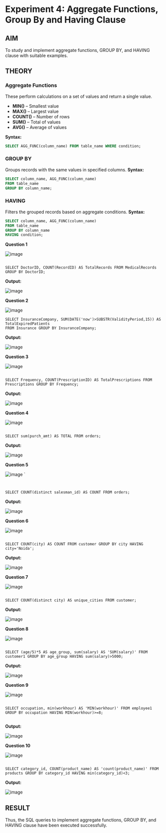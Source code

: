 # Experiment 4: Aggregate Functions, Group By and Having Clause

## AIM
To study and implement aggregate functions, GROUP BY, and HAVING clause with suitable examples.

## THEORY

### Aggregate Functions
These perform calculations on a set of values and return a single value.

- **MIN()** – Smallest value  
- **MAX()** – Largest value  
- **COUNT()** – Number of rows  
- **SUM()** – Total of values  
- **AVG()** – Average of values

**Syntax:**
```sql
SELECT AGG_FUNC(column_name) FROM table_name WHERE condition;
```
### GROUP BY
Groups records with the same values in specified columns.
**Syntax:**
```sql
SELECT column_name, AGG_FUNC(column_name)
FROM table_name
GROUP BY column_name;
```
### HAVING
Filters the grouped records based on aggregate conditions.
**Syntax:**
```sql
SELECT column_name, AGG_FUNC(column_name)
FROM table_name
GROUP BY column_name
HAVING condition;
```

**Question 1**

![image](https://github.com/user-attachments/assets/82b3c373-ca16-40de-9583-bc0dadc20865)


```

SELECT DoctorID, COUNT(RecordID) AS TotalRecords FROM MedicalRecords GROUP BY DoctorID;

```

**Output:**

![image](https://github.com/user-attachments/assets/ba70b2b6-613d-405e-8f33-84b85dc16a7d)


**Question 2**

![image](https://github.com/user-attachments/assets/32b83332-198f-45c0-aa49-690f113925b1)

```
SELECT InsuranceCompany, SUM(DATE('now')>SUBSTR(ValidityPeriod,15)) AS TotalExpiredPatients 
FROM Insurance GROUP BY InsuranceCompany;

```

**Output:**

![image](https://github.com/user-attachments/assets/b2d6b30d-8dca-473c-befe-b9a3764877bf)


**Question 3**

![image](https://github.com/user-attachments/assets/6e6ad517-dc17-42e5-88c6-eecc6995b406)


```

SELECT Frequency, COUNT(PrescriptionID) AS TotalPrescriptions FROM Prescriptions GROUP BY Frequency;

```

**Output:**

![image](https://github.com/user-attachments/assets/51aedc32-d3bf-4e4a-9ab3-8a13f3e4fec1)


**Question 4**

![image](https://github.com/user-attachments/assets/40a10f2b-4cec-447e-9324-e039829b0561)

```

SELECT sum(purch_amt) AS TOTAL FROM orders;

```

**Output:**

![image](https://github.com/user-attachments/assets/845be304-3f75-40f0-8948-19146e5066ef)


**Question 5**

![image](https://github.com/user-attachments/assets/e109f46d-d4a6-42f0-89db-afa6013e3adb)
`
```


SELECT COUNT(distinct salesman_id) AS COUNT FROM orders;

```

**Output:**

![image](https://github.com/user-attachments/assets/bf181f4a-c95b-4ec5-8239-eca9075f747e)


**Question 6**

![image](https://github.com/user-attachments/assets/833d7651-02d3-4502-a0eb-4b5c8230ae65)


```

SELECT COUNT(city) AS COUNT FROM customer GROUP BY city HAVING city='Noida'; 

```

**Output:**

![image](https://github.com/user-attachments/assets/9a939058-402c-48aa-8a66-8532dbcfbd3e)


**Question 7**

![image](https://github.com/user-attachments/assets/e21b44c1-15ae-4d31-ba0c-6544f9d9d071)

```

SELECT COUNT(distinct city) AS unique_cities FROM customer;

```

**Output:**



![image](https://github.com/user-attachments/assets/0e3f97e0-5f3d-49db-b15e-fcb9068316ad)



**Question 8**


![image](https://github.com/user-attachments/assets/9d0d91cf-e9b4-499a-8667-875851d22686)

```

SELECT (age/5)*5 AS age_group, sum(salary) AS 'SUM(salary)' FROM customer1 GROUP BY age_group HAVING sum(salary)>5000;

```

**Output:**


![image](https://github.com/user-attachments/assets/451e3c59-214e-4547-aa64-5cb8549d71be)


**Question 9**


![image](https://github.com/user-attachments/assets/1007510e-367c-45ef-afe4-2f4f665aa2b5)

```

SELECT occupation, min(workhour) AS 'MIN(workhour)' FROM employee1 GROUP BY occupation HAVING MIN(workhour)>=8;


```


**Output:**


![image](https://github.com/user-attachments/assets/695d4eba-21ad-4996-81b1-b267fa017c0f)


**Question 10**


![image](https://github.com/user-attachments/assets/a789cded-4e53-4c1a-ba5d-5f2697bcffb0)

```

SELECT category_id, COUNT(product_name) AS 'count(product_name)' FROM products GROUP BY category_id HAVING min(category_id)<3;

```

**Output:**


![image](https://github.com/user-attachments/assets/66291d40-90aa-47c8-a5ba-5c75978f5804)



## RESULT
Thus, the SQL queries to implement aggregate functions, GROUP BY, and HAVING clause have been executed successfully.
